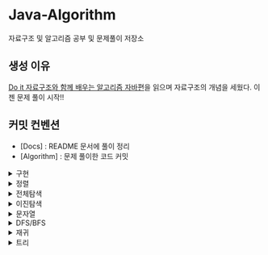 # Java-Algorithm
자료구조 및 알고리즘 공부 및 문제풀이 저장소

## 생성 이유 
[Do it 자료구조와 함께 배우는 알고리즘 자바편](http://m.yes24.com/goods/detail/60547893)을 읽으며 자료구조의 개념을 세웠다. 이젠 문제 풀이 시작!! 

## 커밋 컨벤션
- [Docs] : README 문서에 풀이 정리
- [Algorithm] : 문제 풀이한 코드 커밋

<details markdown="1">
<summary>구현</summary>

1. [Roman to Integer](https://leetcode.com/problems/roman-to-integer/)
    - [풀이](https://github.com/guswns1659/Java-Algorithm/blob/master/src/leetcodeEasy/RomanToInt.java)
    - HashMap, stack 이용해 문제 풀이
    - 테스트 시작 전 스택을 비워야함! 
2. [Valid Parentheses](https://leetcode.com/problems/roman-to-integer/)
    - [풀이](https://github.com/guswns1659/Java-Algorithm/blob/master/src/leetcodeEasy/ValidBraket.java)
    - 브라켓의 유효성 확인하는 문제. 
    - HashMap, stack 이용해 문제 풀이
    - 테스 시작 전 스택 비우기!!
3. [Min Stack](https://leetcode.com/problems/min-stack/)
    - [풀이](https://github.com/guswns1659/Java-Algorithm/blob/master/src/leetcodeEasy/MinStack.java)
    - 최솟값을 구하는 stack 자료구조 구현 문제.
    - 최솟값을 모아놓는 스택을 하나 더 구현해야 했는데, 나는 stream을 이용...   
4. [Majority Element](https://leetcode.com/problems/majority-element/)
    - [풀이](https://github.com/guswns1659/Java-Algorithm/blob/master/src/leetcodeEasy/MajorityElement.java)
    - 배열 크기의 절반보다 빈도수가 많은 원소 구하기 
    - HashMap의 원소 값 추가하며 구현 : hashMap.merge(key, 1, Integer::sum);
    - more than의 의미는 초과!
5. [Count Primes](https://leetcode.com/problems/count-primes)
    - [풀이](https://github.com/guswns1659/Java-Algorithm/blob/master/src/leetcodeEasy/CountPrimes.java)
    - 양의 정수 n이하 소수의 개수를 구하기
    - Arrays.asList()로 초기화하면 add, remove() 연산 시 unSupportedOperation 예외 발생 
    - Prime인지 계산할 때 <= 주의!! (어딘지 알지?)
6. [Vaild Anagram](https://leetcode.com/problems/valid-anagram)
    - [풀이](https://github.com/guswns1659/Java-Algorithm/blob/master/src/leetcodeEasy/VaildAnagram.java)
    - 두 개의 문자열이 anagram인지 판별하는 문제 
    - char[]는 stream으로 사용하려면 복잡하다. 그냥 for문 쓰기.	
	- replaceFirst()와 replace의 차이는 여러개를 바꾸냐 마느냐의 차이다. 
    - 반복문으로 해결되는 데 굳이 스택을 사용..
7. [나머지 한 점](https://programmers.co.kr/learn/courses/18)
    - [풀이](https://github.com/guswns1659/Java-Algorithm/issues/31)
    - 직사각형의 나머지 한점을 구하는 문제. 
    - 해시를 사용했지만 XOR를 이용하면 A, B, B 있을 때 A를 구하기가 쉽다. 
8. [방 번호](https://www.acmicpc.net/problem/1475)
    - [풀이](https://github.com/guswns1659/Java-Algorithm/issues/40)
9. [프린터 큐](https://www.acmicpc.net/problem/1966)
    - [풀이](https://github.com/guswns1659/Java-Algorithm/issues/41)
10. [에라토스테네스의 체](https://www.acmicpc.net/problem/2960)
    - [풀이](https://github.com/guswns1659/Java-Algorithm/issues/59)

</details>

<details markdown="1">
<summary>정렬</summary>

1. [ATM](https://www.acmicpc.net/problem/11399)
 	- [풀이](https://github.com/guswns1659/Java-Algorithm/commit/b0a3fcff14f2c1e4151401a13bffa8746412a3ba)
	- [동빈나의 알고리즘 풀이전략](https://www.youtube.com/watch?v=ukkLCl9yBvE&t=806s) 영상 본 뒤 그리디 알고리즘 문제 풀이 시작 
	- 일주일만에 다시 알고리즘 공부 시작..! 하루에 한문제는 도전하기!
	- List sort는 Collection.sort() 이용.
2. [동전](https://www.acmicpc.net/problem/11047)
	- [풀이](https://github.com/guswns1659/Java-Algorithm/commit/2e99259e63993451c3fd033342851c6942071085)
	- 금액을 주어진 동전들의 내림차순으로 나눈다. 나눈 몫이 0이 아닐 때 answer추가하고, 0이라면 다른 동전으로 나눈다. 
	- 나머지를 금액으로 초기화하고 반복한다. 
	- Intellij의 모든 code Completion을 끔.
	- 테스트 코드를 작성하지 못해 아쉽다. 
3. [거스름돈](https://www.acmicpc.net/problem/5585)
	- [풀이](https://github.com/guswns1659/Java-Algorithm/commit/5ad82c12b845fa7ec2b0a64680b1588af91c6fb9)
	- 위의 동전문제와 동일 
4. [로프](https://www.acmicpc.net/problem/2217)
	- [풀이](https://github.com/guswns1659/Java-Algorithm/commit/5f27ba9184cd9dabdeea455df95eb5cd0dcf7719)
	- 주어진 여러개의 로프로 들수 있는 최대 중량 구하는 문제 
	- 로프를 오름차순으로 정리한 뒤 작은 값부터 로프의 개수 -1를 곱한다. 
	- 곱한 값 중 최대값이 정답
	- List 오름차순은 Collections.sort(), 내림차순은 Collections.sort(list, Collections.reverseOrder());
5. [30](https://www.acmicpc.net/problem/10610) 
	- [풀이](https://github.com/guswns1659/Java-Algorithm/commit/51a78650334be10040298392c463b7cd870d46b8)
	- 주어진 숫자의 자리수로 가장 큰 30의 배수를 출력, 만들 수 없다면 -1 출력 문제.
	- 자리수에 0이 없는지, 더한 자리수가 3의 배수인지로 확인 가능.
	- 풀이보다 자바 문법익히는 데 시간이 더 걸림. 꾸준히해야 몸에 익을 거 같다.
	- split("") 하면 한 단어씩 끊어진다.
	- 기본형 배열 sort : Arrays.sort() / 역순 : Arrays.sort(list, Collections.reverseOrder()); 다만, 기본자료형 배열은 역순이 안된다.
6. [인턴](https://www.acmicpc.net/problem/2875)
	- [풀이실패](https://github.com/guswns1659/Java-Algorithm/blob/5797e2a98810cffbdcb833136f3f5d2fcd47e7ee/src/backjun/Intern.java)
	- 주어진 남,녀,인턴 참가자로 만들 수 있는 최대 팀 수 구하는 문제 
	- 남 1, 여 2으로 2인 1조. 인턴 참가자는 제외하고 계산해야함.
	- 설계를 잘 못 했는지 반례가 계속 나온다. 추후 도전
7. [잃어버린 괄호](https://www.acmicpc.net/problem/1541)
	- [풀이](https://github.com/guswns1659/Java-Algorithm/commit/f8c73d1d2173bb921cedeca6666c3d90fb8657dc)
	- 괄호가 없는 수식에서 괄호를 사용해서 최소값을 만드는 문제 
	- "+"를 split하려면 split("\\+")라고 적어야함. 예약된 문자라 그렇다고 함. 
	- "-"를 기준으로 괄호를 만들면 된다. 
8. [기타줄](https://www.acmicpc.net/problem/1049)
	- [풀이](https://github.com/guswns1659/Java-Algorithm/blob/master/src/backjun/GuitarString.java)
	- 구매할 기타줄을 패키지와 낱개 가격을 이용해서 최솟값으로 구매하는 문제 
	- 패키지와 낱개의 최솟값을 모은 뒤 아래 경우의 수로 계산해서 그 중 최솟값을 출력하기.
	- 3가지 경우
		- 패키지 최소값으로만 구하기 
		- 낱개로만 구하기
		- 두 개를 섞어서 구하기 
	- 스트림으로 최솟값을 구할 때 : candidate.stream().mapToInt(s -> s).min().getAsInt();
	- getAsInt()가 경고가 뜨는데 어떻게 처리할 지는 고민해보기. 
9. [부등호](https://www.acmicpc.net/problem/2529)
	- [풀이](https://github.com/guswns1659/Java-Algorithm/blob/master/src/backjun/Sign.java)
	- 입력된 값을 파싱하는 코드만 추가
	- 백트래킹, DFS, BFS와 관련된 문제라 개념 공부
	- 인터넷 답안보고 해결
10. [반도체 설계](https://www.acmicpc.net/problem/2352)
	- [풀이](https://github.com/guswns1659/Java-Algorithm/blob/60bf1f774bd9d05ea99e8bf34df1cf64c3fa10b2/src/backjun/N2352.java)
	- LIS(Longest Increasing Subsequence) 문제지만 길이만 같고 배열의 원소는 다름.
	- Arrays.binarySearch() 사용 시 원소가 없으면 들어갈 자리가 음수로 나온다. 대신 들어갈 자리 시작은 1부터 시작.
11. [줄세우기](https://www.acmicpc.net/problem/2631)
	- [풀이](https://github.com/guswns1659/Java-Algorithm/blob/ec8d86011b9983089486ce24ee251852dab19fc0/src/backjun/N2631.java)
	- LIS 변형 문제.
	- 아이들수 - (최장 증가 부분수열의 길이)
12. [먹이사슬](https://www.acmicpc.net/problem/2532)
	- [풀이](https://github.com/guswns1659/Java-Algorithm/blob/886a30ae86f040845d10bf0aa5a0b39aa0c91ea5/src/backjun/N2532.java)
	- LIS 변형 문제.
	- 최장 감소 길이 수열. 
	- 답을 봤지만 이해가 더 필요.
	- Comparable 구현할 때 오름차순일 경우, 값을 비교한 뒤 작으면 -1, 크면 +1. 
	- 내림차순일 경우 값을 비교한 뒤 작으면 +1, 크면 -1.
14. [k번째수](https://programmers.co.kr/learn/courses/30/lessons/42748)
    - [풀이](https://github.com/guswns1659/Java-Algorithm/issues/15)
    - 기본 배열의 정렬을 이해한다면 풀 문제. 	
15. [가장 큰 수](https://programmers.co.kr/learn/courses/30/lessons/42748)
    - [풀이](https://github.com/guswns1659/Java-Algorithm/issues/16)
    - Comparator를 잘 활용해서 풀어야하는 문제. 자릿수 별로 비교해 정렬하는 문제
16. [통계합](https://www.acmicpc.net/problem/2108)
    - [풀이](https://github.com/guswns1659/JuraJura/issues/66)

</details>

<details markdown="1">
<summary>전체탐색</summary>

> 문제 검색 : 문제 링크에 들어가서 각 문제 이름 검색하기 

1. [KiwiJuiceEasy](https://arena.topcoder.com/#/u/practiceCode/14359/13281/11020/2/305508)
	- [풀이](https://github.com/guswns1659/Java-Algorithm/blob/8241ac110e51009ddfdea24cb6f7fa9e65636586/src/topcoder/KiwiJuiceEasy.java)
	- 문제를 차근차근 이해하면서 문제 풀어 보기. 
2. [InterestingParty](https://arena.topcoder.com/#/u/practiceCode/14480/15196/11312/2/307028)
	- [풀이](https://github.com/guswns1659/Java-Algorithm/blob/8ca42c737d4ccbbf07b7a59cf68e77f54861085a/src/topcoder/InterestingParty.java)
	- Arrays.asList()로 List 만들면 add, remove 연산을 사용할 수 없다.
	- 기본 배열 합치려면 Collections으로 만들어야 한다. 
		- List<String> list = new ArrayList<>(Arrays.asList(first));
	- 주어진 배열을 합친 뒤 전체 탐색하는 문제. 
	- HashMap으로 문제 풀이 가능.
3. [Cryptography](https://arena.topcoder.com/#/u/practiceCode/14365/11262/10814/2/305685)
	- [풀이](https://github.com/guswns1659/Java-Algorithm/blob/aee0436dac15f8dfcd64bc6473d80d14bc3ccf46/src/topcoder/Cryptography.java)
	- 전체 탐색 문제
4. [ThePalindrome](https://arena.topcoder.com/#/u/practiceCode/13690/9026/10182/2/299600)
	- [풀이](https://github.com/guswns1659/Java-Algorithm/blob/fdebb0716cf6c5f799c5c644477fc226fb3a96e1/src/topcoder/ThePalindrome.java)
	- 전체 탐색 문제. 
	- 테스트 코드와 디버거의 힘을 알 수 있었던 문제.
5. [FriendScore](https://arena.topcoder.com/#/u/practiceCode/13785/9172/10343/2/300637) 
	- [풀이](https://github.com/guswns1659/Java-Algorithm/blob/37caba2b8d2f2a08e580930a0acb89cf75f66e02/src/topcoder/FriendScore.java)
	- 전체 탐색 문제. 
	- 문제 이해를 위해 그래프를 그려봄.
6. [전화번호 목록](https://programmers.co.kr/learn/courses/30/lessons/42577)
    - [풀이](https://github.com/guswns1659/Java-Algorithm/issues/10)
8. [분해합](https://www.acmicpc.net/problem/2231)
    - [풀이](https://github.com/guswns1659/Java-Algorithm/issues/33)
9. [한 줄로 서기](https://www.acmicpc.net/problem/1138)
   	- [풀이]()
10. [덩치](https://www.acmicpc.net/problem/7568)
    - [풀이](https://github.com/guswns1659/Java-Algorithm/issues/34)
11. [영화감독 숌](https://www.acmicpc.net/problem/1436)
    - [풀이](https://github.com/guswns1659/Java-Algorithm/issues/38)
	
</details>

<details markdown="1">
<summary>이진탐색</summary>

1. [공유기설치](https://www.acmicpc.net/problem/2110)
	- [풀이](https://github.com/guswns1659/Java-Algorithm/issues/1)
2. [나무자르기](https://www.acmicpc.net/problem/2805)
    - [풀이](https://github.com/guswns1659/Java-Algorithm/issues/2)
3. [숫자카드](https://www.acmicpc.net/problem/10815)
    - [풀이](https://github.com/guswns1659/Java-Algorithm/issues/3)
4. [랜선자르기](https://www.acmicpc.net/problem/1654)
    - [풀이](https://github.com/guswns1659/Java-Algorithm/issues/4)

</details>

<details markdown="1">
<summary>문자열</summary>

1. [괄호](https://www.acmicpc.net/problem/9012)
    - [풀이](https://github.com/guswns1659/Java-Algorithm/issues/7)
    - 스택 이용해서 푸는 괄호 문제
2. [IOIOI](https://www.acmicpc.net/problem/5525)
    - [풀이](https://github.com/guswns1659/Java-Algorithm/issues/8)
    - 문자열 패턴 알고리즘 문제 

</details>

<details markdown="1">
<summary>DFS/BFS</summary>

1. [타켓넘버](https://programmers.co.kr/learn/courses/30/lessons/43165)
    - [풀이](https://github.com/guswns1659/Java-Algorithm/issues/11)
    - BFS 기본 문제. 개념만으로는 풀 수 없고 응용을 해야 한다.
2. [네트워크](https://programmers.co.kr/learn/courses/30/lessons/43162)
    - [풀이](https://github.com/guswns1659/Java-Algorithm/issues/12)
    - Union-Find를 이용한 문제.
3. [DFS와 BFS](https://www.acmicpc.net/problem/1260)
    - [풀이](https://github.com/guswns1659/Java-Algorithm/issues/13)
    - 주어진 정점간의 관계를 이차원 배열로 표현한 뒤 dfs, bfs
4. [바이러스](https://www.acmicpc.net/problem/2606)
    - [풀이](https://github.com/guswns1659/Java-Algorithm/issues/14)
    - Union-Find를 조금 응용한 문제
5. [미로찾기](https://www.acmicpc.net/problem/2178)
    - [풀이](https://github.com/guswns1659/Java-Algorithm/issues/22)
    - DFS를 큐로 구현하는 기본 문제
6. [그림](https://www.acmicpc.net/problem/1926)
    - [풀이](https://github.com/guswns1659/Java-Algorithm/issues/24)
    - DFS를 응용한 문제
7. [토마토](https://www.acmicpc.net/problem/7576)
    - [풀이](https://github.com/guswns1659/Java-Algorithm/issues/25)
    - 여러 시작점이 있는 DFS 문제
8. [불!](https://www.acmicpc.net/problem/4179)
    - [풀이](https://github.com/guswns1659/Java-Algorithm/issues/27)
    - 시작점이 다른 종류인 DFS 문제
9. [숨바꼭질](https://www.acmicpc.net/problem/1697)
    - [풀이](https://github.com/guswns1659/Java-Algorithm/issues/28)
    - 1차원 배열 BFS 문제
10. [단지번호붙이기](https://www.acmicpc.net/problem/2667)
    - [풀이](https://github.com/guswns1659/Java-Algorithm/issues/30)
    - 여러 시작점이 있지만 서로 구분해야 하는 문제
11. [적록색약](https://www.acmicpc.net/problem/10026)
    - [풀이](https://github.com/guswns1659/Java-Algorithm/issues/32)
    - 여러 시작점이 있고 시작점의 유형을 구분해야 하는 문제 
12. [CrazyBot](https://arena.topcoder.com/#/u/practiceProblemList) 
  	- [풀이](https://github.com/guswns1659/Java-Algorithm/commit/dabd86c2d42131b2af45e1ac87dc3104809af622)
   	- DFS이용한 전체 탐색 문제.
   	- 좌표 방향에 대한 이해가 오래걸렸던 문제.
13. [유기농배추](https://www.acmicpc.net/problem/1012)
    - [풀이](https://github.com/guswns1659/Java-Algorithm/issues/35)
    - 가로가 먼저 입력되니까 행과 열을 반대로 잘 처리해야하는 문제
14. [연결 요소의 개수](https://www.acmicpc.net/problem/11724)
    - [풀이](https://github.com/guswns1659/Java-Algorithm/issues/42)
    - 평범한 union-find 문제

</details>

<details markdown="1">
<summary>재귀</summary>

1. [0 만들기](https://www.acmicpc.net/problem/7490)
    - [풀이](https://github.com/guswns1659/Java-Algorithm/issues/60)

</details>

<details markdown="1">
<summary>트리</summary>

1. [트리 순회](https://www.acmicpc.net/problem/1991)
    - [풀이](https://github.com/guswns1659/Java-Algorithm/issues/21)
2. [트리의 부모 찾기](https://www.acmicpc.net/problem/11725)
    - [풀이](https://github.com/guswns1659/Java-Algorithm/issues/61)
3. [트리](https://www.acmicpc.net/problem/1068)
    - [풀이](https://github.com/guswns1659/Java-Algorithm/issues/62)
4. [상근이의 여행](https://www.acmicpc.net/problem/9372)
    - [풀이](https://github.com/guswns1659/Java-Algorithm/issues/64)
5. [이진검색트리](https://www.acmicpc.net/problem/5639)
    - [풀이](https://github.com/guswns1659/Java-Algorithm/issues/65)
    
</details>
